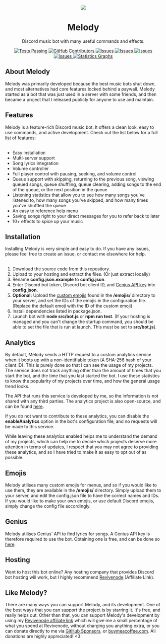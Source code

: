 <p align="center">
  <img src="https://i.imgur.com/phFnOFf.png" />
</p>
<h1 align="center">Melody</h1>
<p align="center">Discord music bot with many useful commands and effects.</p>

<p align="center">
  <a href="https://github.com/NerdyTechy/Melody/actions">
    <img alt="Tests Passing" src="https://github.com/NerdyTechy/Melody/workflows/CodeQL/badge.svg" />
  </a>
  <a href="https://github.com/NerdyTechy/Melody/graphs/contributors">
    <img alt="GitHub Contributors" src="https://img.shields.io/github/contributors/NerdyTechy/Melody" />
  </a>
  <a href="https://github.com/NerdyTechy/Melody/issues">
    <img alt="Issues" src="https://img.shields.io/github/issues/NerdyTechy/Melody" />
  </a>
  <a href="https://github.com/NerdyTechy/Melody/blob/master/LICENSE">
    <img alt="Issues" src="https://img.shields.io/github/license/NerdyTechy/Melody" />
  </a>
  <a href="https://github.com/NerdyTechy/Melody/pulls">
    <img alt="Issues" src="https://img.shields.io/github/issues-pr-closed/NerdyTechy/Melody" />
  </a>
  <a href="https://github.com/NerdyTechy/Melody/commits">
    <img alt="Issues" src="https://img.shields.io/github/last-commit/NerdyTechy/Melody" />
  </a>
  <a href="https://github.com/NerdyTechy/Melody"><img alt="Statistics Graphs" src="https://repobeats.axiom.co/api/embed/966fb1f700b2ca070b73426ccafcc5dd2b7576fb.svg"></a>
</p>

<h2>About Melody</h2>
Melody was primarily developed because the best music bots shut down, and most alternatives had core features locked behind a paywall. Melody started as a bot that was just used in a server with some friends, and then became a project that I released publicly for anyone to use and maintain.

<h2>Features</h2>
Melody is a feature-rich Discord music bot. It offers a clean look, easy to use commands, and active development. Check out the list below for a full list of features:
<br>
<br>
<ul>
<li>Easy installation</li>
<li>Multi-server support</li>
<li>Song lyrics integration</li>
<li>Volume controller</li>
<li>Full player control with pausing, seeking, and volume control</li>
<li>Queue support with skipping, returning to the previous song, viewing queued songs, queue shuffling, queue clearing, adding songs to the end of the queue, or the next position in the queue</li>
<li>Listening statistics that allow you to see how many songs you've listened to, how many songs you've skipped, and how many times you've shuffled the queue</li>
<li>An easy to reference help menu</li>
<li>Saving songs right to your direct messages for you to refer back to later</li>
<li>10+ effects to spice up your music</li>
</ul>

<h2>Installation</h2>
Installing Melody is very simple and easy to do. If you have any issues, please feel free to create an issue, or contact me elsewhere for help.
<br>
<br>
<ol>
  <li>Download the source code from this repository.</li>
  <li>Upload to your hosting and extract the files. (Or just extract locally)</li>
  <li>Rename <strong>config.json.example</strong> to <strong>config.json</strong>.</li>
  <li>Enter Discord bot token, Discord bot client ID, and <a href="#Genius">Genius API key</a> into <strong>config.json</strong>.</li>
  <li><strong>Optional:</strong> Upload the <a href="#Emojis">custom emojis</a> found in the <strong>/emojis/</strong> directory to your server, and set the IDs of the emojis in the configuration file. (Replace the default emoji with the ID of the custom emoji)</li>
  <li>Install dependencies listed in package.json.</li>
  <li>Launch bot with <strong>node src/bot.js</strong> or <strong>npm run test</strong>. (If your hosting is managed and you can't change the startup command, you should be able to set the file that is run at launch. This must be set to <strong>src/bot.js</strong>).</li>
</ol>

## Analytics
By default, Melody sends a HTTP request to a custom analytics service when it boots up with a non-identifiable token (A SHA-256 hash of your client ID). This is purely done so that I can see the usage of my projects. The service does not track anything other than the amount of times that you start the bot, and the time that you last started the bot. I use these statistics to know the popularity of my projects over time, and how the general usage trend looks.

The API that runs this service is developed by me, so the information is not shared with any third parties. The analytics project is also open-source, and can be found <a href="https://github.com/NerdyTechy/Analytics">here</a>.

If you do not want to contribute to these analytics, you can disable the <strong>enableAnalytics</strong> option in the bot's configuration file, and no requests will be made to this service.

While leaving these analytics enabled helps me to understand the demand of my projects, which can help me to decide which projects deserve more attention in terms of updates, I respect that you may not agree to providing these analytics, and so I have tried to make it as easy to opt out of as possible.

## Emojis
Melody utilises many custom emojis for menus, and so if you would like to use them, they are available in the <strong>/emojis/</strong> directory. Simply upload them to your server, and edit the config.json file to have the correct names and IDs. If you would like to make your own emojis, or use default Discord emojis, simply change the config file accordingly.

## Genius
Melody utilises Genius' API to find lyrics for songs. A Genius API key is therefore required to use the bot. Obtaining one is free, and can be done so <a href="https://genius.com/api-clients">here</a>.

## Hosting
Want to host this bot online? Any hosting company that provides Discord bot hosting will work, but I highly recommend <a href="https://techy.lol/revivenode">Revivenode</a> (Affiliate Link).

## Like Melody?
There are many ways you can support Melody, and its development. One of the best ways that you can support the project is by starring it. It's free, and really helps out. Other than that, you can support Melody's development by using my [Revivenode affiliate link](https://techy.lol/revivenode) which will give me a small percentage of what you spend at Revivenode, without charging you anything extra, or you can donate directly to me via [GitHub Sponsors](https://github.com/sponsors/NerdyTechy), or [buymeacoffee.com](https://www.buymeacoffee.com/techy). All donations are highly appreciated! <3
